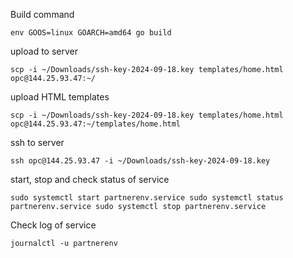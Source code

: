 Build command

`env GOOS=linux GOARCH=amd64 go build`

upload to server

```scp -i ~/Downloads/ssh-key-2024-09-18.key templates/home.html opc@144.25.93.47:~/  ```

upload HTML templates

`
scp -i ~/Downloads/ssh-key-2024-09-18.key templates/home.html opc@144.25.93.47:~/templates/home.html
`


ssh to server

`ssh opc@144.25.93.47 -i ~/Downloads/ssh-key-2024-09-18.key`


start, stop and check status of service

`
sudo systemctl start partnerenv.service
sudo systemctl status partnerenv.service
sudo systemctl stop partnerenv.service
`

Check log of service

`
journalctl -u partnerenv
`
